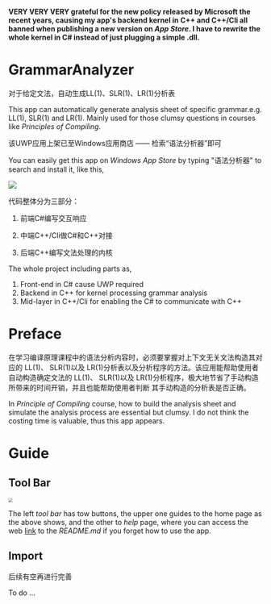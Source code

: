 **VERY VERY VERY grateful for the new policy released by Microsoft the recent years, causing my app's backend kernel in C++ and C++/Cli all banned when publishing a new version on *App Store*. I have to rewrite the whole kernel in C# instead of just plugging a simple .dll.**

# GrammarAnalyzer

对于给定文法，自动生成LL(1)、SLR(1)、LR(1)分析表

This app can automatically generate analysis sheet of specific grammar.e.g. LL(1), SLR(1) and LR(1). Mainly used for those clumsy questions in courses like *Principles of Compiling*.

该UWP应用上架已至Windows应用商店 —— 检索“语法分析器”即可

You can easily get this app on *Windows App Store* by typing "语法分析器" to search and install it, like this,

<img src="https://github.com/ilo5u/GrammarAnalyzer/tree/master/Pics/search.png"/>

代码整体分为三部分：

1. 前端C#编写交互响应

2. 中端C++/Cli做C#和C++对接

3. 后端C++编写文法处理的内核

The whole project including parts as,

1. Front-end in C# cause UWP required
2. Backend in C++ for kernel processing grammar analysis
3. Mid-layer in C++/Cli for enabling the C# to communicate with C++

# Preface
在学习编译原理课程中的语法分析内容时，必须要掌握对上下文无关文法构造其对应的 LL(1)、 SLR(1)以及 LR(1)分析表以及分析程序的方法。该应用能帮助使用者自动构造确定文法的 LL(1)、 SLR(1)以及 LR(1)分析程序，极大地节省了手动构造所带来的时间开销，并且也能帮助使用者判断 其手动构造的分析表是否正确。

In *Principle of Compiling* course, how to build the analysis sheet and simulate the analysis process are essential but clumsy. I do not think the costing time is valuable, thus this app appears.

# Guide

## Tool Bar

<img src="https://github.com/ilo5u/GrammarAnalyzer/tree/master/Pics/home.png" style="zoom:50%;" />

The left *tool bar* has tow buttons, the upper one guides to the home page as the above shows, and the other to *help* page, where you can access the web [link](https://github.com/ilo5u/GrammarAnalyzer) to the *README.md* if you forget how to use the app.

## Import



后续有空再进行完善

To do ...
